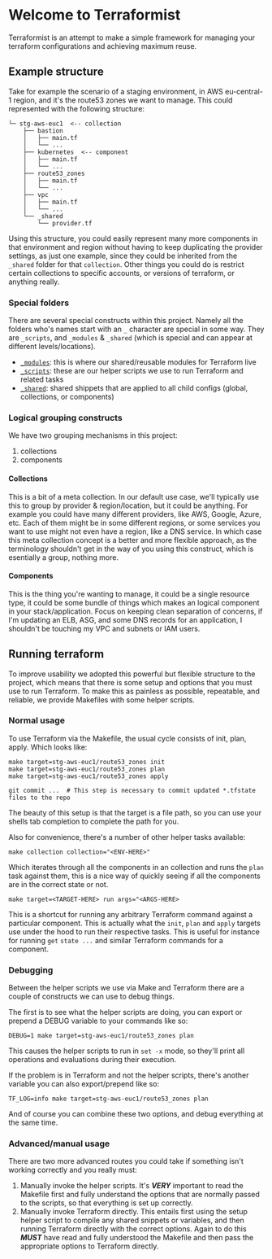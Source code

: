 # Welcome to Terraformist

Terraformist is an attempt to make a simple framework for managing your terraform configurations and achieving maximum reuse.


## Example structure

Take for example the scenario of a staging environment, in AWS eu-central-1 region, and it's the route53 zones we want to manage. This could represented with the following structure:

```
└─ stg-aws-euc1  <-- collection
    ├── bastion
    │   ├── main.tf
    │   └── ...
    ├── kubernetes  <-- component
    │   ├── main.tf
    │   └── ...
    ├── route53_zones
    │   ├── main.tf
    │   └── ...
    ├── vpc
    │   ├── main.tf
    │   └── ...
    └── _shared
        └── provider.tf
```

Using this structure, you could easily represent many more components in that environment and region without having to keep duplicating the provider settings, as just one example, since they could be inherited from the `_shared` folder for that `collection`. Other things you could do is restrict certain collections to specific accounts, or versions of terraform, or anything really.


### Special folders

There are several special constructs within this project. Namely all the folders who's names start with an `_` character are special in some way. They are `_scripts`, and `_modules` & `_shared` (which is special and can appear at different levels/locations).

 - [`_modules`](_modules): this is where our shared/reusable modules for Terraform live
 - [`_scripts`](_scripts): these are our helper scripts we use to run Terraform and related tasks
 - [`_shared`](_shared): shared shippets that are applied to all child configs (global, collections, or components)


### Logical grouping constructs

We have two grouping mechanisms in this project:

 1. collections
 1. components


#### Collections

This is a bit of a meta collection. In our default use case, we'll typically use this to group by provider & region/location, but it could be anything. For example you could have many different providers, like AWS, Google, Azure, etc. Each of them might be in some different regions, or some services you want to use might not even have a region, like a DNS service. In which case this meta collection concept is a better and more flexible approach, as the terminology shouldn't get in the way of you using this construct, which is esentially a group, nothing more.


#### Components

This is the thing you're wanting to manage, it could be a single resource type, it could be some bundle of things which makes an logical component in your stack/application. Focus on keeping clean separation of concerns, if I'm updating an ELB, ASG, and some DNS records for an application, I shouldn't be touching my VPC and subnets or IAM users.


## Running terraform

To improve usability we adopted this powerful but flexible structure to the project, which means that there is some setup and options that you must use to run Terraform. To make this as painless as possible, repeatable, and reliable, we provide Makefiles with some helper scripts.


### Normal usage

To use Terraform via the Makefile, the usual cycle consists of init, plan, apply. Which looks like:

```
make target=stg-aws-euc1/route53_zones init
make target=stg-aws-euc1/route53_zones plan
make target=stg-aws-euc1/route53_zones apply

git commit ...  # This step is necessary to commit updated *.tfstate files to the repo
```

The beauty of this setup is that the target is a file path, so you can use your shells tab completion to complete the path for you.


Also for convenience, there's a number of other helper tasks available:

```
make collection collection="<ENV-HERE>"
```

Which iterates through all the components in an collection and runs the `plan` task against them, this is a nice way of quickly seeing if all the components are in the correct state or not.


```
make target=<TARGET-HERE> run args="<ARGS-HERE>
```

This is a shortcut for running any arbitrary Terraform command against a particular component. This is actually what the `init`, `plan` and `apply` targets use under the hood to run their respective tasks. This is useful for instance for running `get` `state ...` and similar Terraform commands for a component.


### Debugging

Between the helper scripts we use via Make and Terraform there are a couple of constructs we can use to debug things.

The first is to see what the helper scripts are doing, you can export or prepend a DEBUG variable to your commands like so:

```
DEBUG=1 make target=stg-aws-euc1/route53_zones plan
```

This causes the helper scripts to run in `set -x` mode, so they'll print all operations and evaluations during their execution.


If the problem is in Terraform and not the helper scripts, there's another variable you can also export/prepend like so:

```
TF_LOG=info make target=stg-aws-euc1/route53_zones plan
```


And of course you can combine these two options, and debug everything at the same time.



### Advanced/manual usage

There are two more advanced routes you could take if something isn't working correctly and you really must:

 1. Manually invoke the helper scripts. It's ___VERY___ important to read the Makefile first and fully understand the options that are normally passed to the scripts, so that everything is set up correctly.
 1. Manually invoke Terraform directly. This entails first using the setup helper script to compile any shared snippets or variables, and then running Terraform directly with the correct options. Again to do this ___MUST___ have read and fully understood the Makefile and then pass the appropriate options to Terraform directly.
